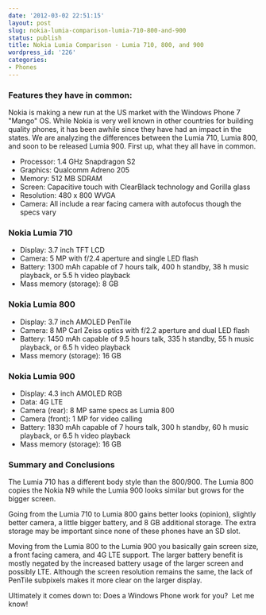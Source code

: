 ```yaml
---
date: '2012-03-02 22:51:15'
layout: post
slug: nokia-lumia-comparison-lumia-710-800-and-900
status: publish
title: Nokia Lumia Comparison - Lumia 710, 800, and 900
wordpress_id: '226'
categories:
- Phones
---
```


### Features they have in common:

Nokia is making a new run at the US market with the Windows Phone 7 "Mango" OS. While Nokia is very well known in other countries for building quality phones, it has been awhile since they have had an impact in the states. We are analyzing the differences between the Lumia 710, Lumia 800, and soon to be released Lumia 900. First up, what they all have in common.
	
  * Processor: 1.4 GHz Snapdragon S2
  * Graphics: Qualcomm Adreno 205
  * Memory: 512 MB SDRAM
  * Screen: Capacitive touch with ClearBlack technology and Gorilla glass
  * Resolution: 480 x 800 WVGA
  * Camera: All include a rear facing camera with autofocus though the specs vary

### Nokia Lumia 710
	
  * Display: 3.7 inch TFT LCD
  * Camera: 5 MP with f/2.4 aperture and single LED flash
  * Battery: 1300 mAh capable of 7 hours talk, 400 h standby, 38 h music playback, or 5.5 h video playback
  * Mass memory (storage): 8 GB

### Nokia Lumia 800
	
  * Display: 3.7 inch AMOLED PenTile
  * Camera: 8 MP Carl Zeiss optics with f/2.2 aperture and dual LED flash
  * Battery: 1450 mAh capable of 9.5 hours talk, 335 h standby, 55 h music playback, or 6.5 h video playback
  * Mass memory (storage): 16 GB

### Nokia Lumia 900
	
  * Display: 4.3 inch AMOLED RGB
  * Data: 4G LTE
  * Camera (rear): 8 MP same specs as Lumia 800
  * Camera (front): 1 MP for video calling
  * Battery: 1830 mAh capable of 7 hours talk, 300 h standby, 60 h music playback, or 6.5 h video playback
  * Mass memory (storage): 16 GB

### Summary and Conclusions

The Lumia 710 has a different body style than the 800/900. The Lumia 800 copies the Nokia N9 while the Lumia 900 looks similar but grows for the bigger screen.

Going from the Lumia 710 to Lumia 800 gains better looks (opinion), slightly better camera, a little bigger battery, and 8 GB additional storage. The extra storage may be important since none of these phones have an SD slot.

Moving from the Lumia 800 to the Lumia 900 you basically gain screen size, a front facing camera, and 4G LTE support. The larger battery benefit is mostly negated by the increased battery usage of the larger screen and possibly LTE. Although the screen resolution remains the same, the lack of PenTile subpixels makes it more clear on the larger display.

Ultimately it comes down to: Does a Windows Phone work for you?  Let me know!
